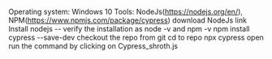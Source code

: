 Operating system: Windows 10
Tools: NodeJs(https://nodejs.org/en/), NPM(https://www.npmjs.com/package/cypress) 
download NodeJs link
Install nodejs -- verify the installation as node -v and npm -v 
npm install cypress --save-dev
checkout the repo from git 
cd to repo
npx cypress open
run the command by clicking on Cypress_shroth.js
